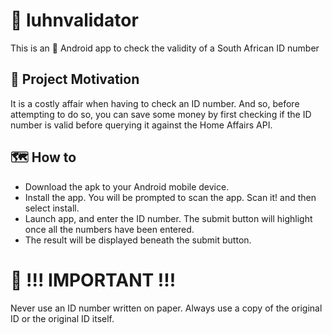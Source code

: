 # 🛂 luhnvalidator
This is an 🤖 Android app to check the validity of a South African ID number

## 🧃 Project Motivation
It is a costly affair when having to check an ID number. And so, before attempting to do so, you can save some money by first checking if the ID number is valid before querying it against the Home Affairs API.

## 🗺️ How to
- Download the apk to your Android mobile device.
- Install the app. You will be prompted to scan the app. Scan it! and then select install.
- Launch app, and enter the ID number. The submit button will highlight once all the numbers have been entered.
- The result will be displayed beneath the submit button.

# 🧯 !!! IMPORTANT !!!
Never use an ID number written on paper. Always use a copy of the original ID or the original ID itself.


